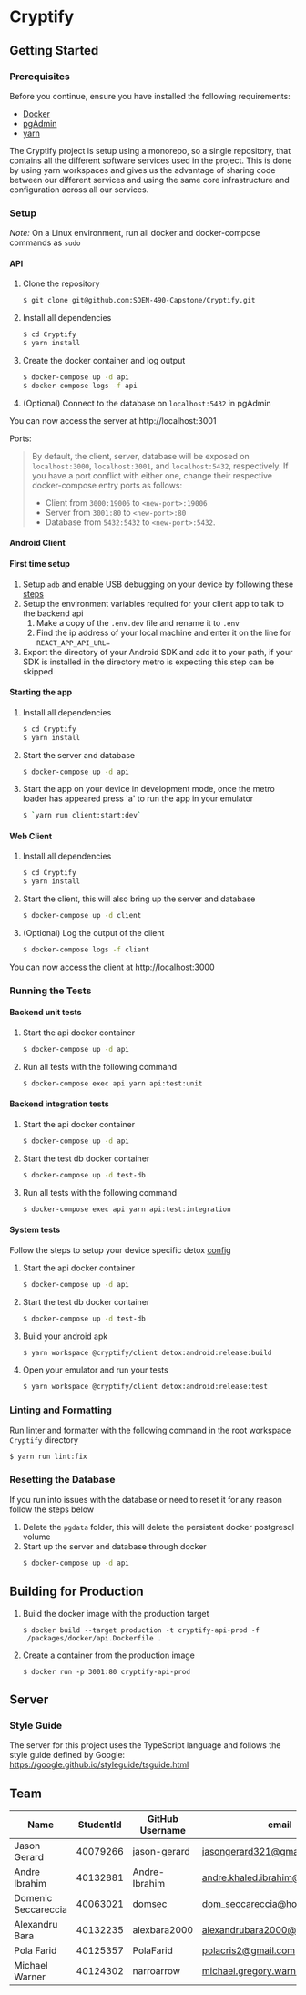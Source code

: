 # Cryptify

## Getting Started

### Prerequisites

Before you continue, ensure you have installed the following requirements:
- [Docker](https://www.docker.com/)
- [pgAdmin](https://www.pgadmin.org/)
- [yarn](https://classic.yarnpkg.com/en/)

The Cryptify project is setup using a monorepo, so a single repository, that contains all the different software services used in the project. This is done by using yarn workspaces and gives us the advantage of sharing code between our different services and using the same core infrastructure and configuration across all our services.

### Setup

*Note:* On a Linux environment, run all docker and docker-compose commands as `sudo`

#### API

1. Clone the repository
    ```sh
    $ git clone git@github.com:SOEN-490-Capstone/Cryptify.git
    ```
2. Install all dependencies
    ```sh
    $ cd Cryptify
    $ yarn install
    ```
3. Create the docker container and log output
    ```sh
    $ docker-compose up -d api
    $ docker-compose logs -f api
    ```
5. (Optional) Connect to the database on `localhost:5432` in pgAdmin

You can now access the server at http://localhost:3001

Ports:

>    By default, the client, server, database will be exposed on `localhost:3000`, `localhost:3001`, and `localhost:5432`, respectively. If you have a port conflict with either one, change their respective docker-compose entry ports as follows:
> - Client from `3000:19006` to `<new-port>:19006`
> - Server from `3001:80` to `<new-port>:80`
> - Database from `5432:5432` to `<new-port>:5432`.

#### Android Client

#### First time setup

1. Setup `adb` and enable USB debugging on your device by following these [steps](https://reactnative.dev/docs/running-on-device)
2. Setup the environment variables required for your client app to talk to the backend api
   1. Make a copy of the `.env.dev` file and rename it to `.env`
   2. Find the ip address of your local machine and enter it on the line for `REACT_APP_API_URL=`
3. Export the directory of your Android SDK and add it to your path, if your SDK is installed in the directory metro is expecting this step can be skipped

#### Starting the app

1. Install all dependencies
    ```sh
    $ cd Cryptify
    $ yarn install
    ```
2. Start the server and database
    ```sh
    $ docker-compose up -d api
    ```
3. Start the app on your device in development mode, once the metro loader has appeared press 'a' to run the app in your emulator
    ```sh
    $ `yarn run client:start:dev`
    ```

#### Web Client

1. Install all dependencies
    ```sh
    $ cd Cryptify
    $ yarn install
    ```
2. Start the client, this will also bring up the server and database
    ```sh
    $ docker-compose up -d client
    ```
3. (Optional) Log the output of the client
    ```sh
    $ docker-compose logs -f client
    ```

You can now access the client at http://localhost:3000

### Running the Tests

#### Backend unit tests
1. Start the api docker container
    ```sh
    $ docker-compose up -d api
    ```
2. Run all tests with the following command
    ```sh
    $ docker-compose exec api yarn api:test:unit
    ```

#### Backend integration tests
1. Start the api docker container
    ```sh
    $ docker-compose up -d api
    ```
2. Start the test db docker container
    ```sh
    $ docker-compose up -d test-db
    ```
3. Run all tests with the following command
    ```sh
    $ docker-compose exec api yarn api:test:integration
    ```

#### System tests
Follow the steps to setup your device specific detox [config](https://docs.expo.dev/build-reference/e2e-tests/)

1. Start the api docker container
    ```sh
    $ docker-compose up -d api
    ```
2. Start the test db docker container
    ```sh
    $ docker-compose up -d test-db
    ```
3. Build your android apk
    ```sh
    $ yarn workspace @cryptify/client detox:android:release:build
    ```
4. Open your emulator and run your tests
    ```sh
    $ yarn workspace @cryptify/client detox:android:release:test
    ```

### Linting and Formatting

Run linter and formatter with the following command in the root workspace `Cryptify` directory
```sh
$ yarn run lint:fix
```

### Resetting the Database

If you run into issues with the database or need to reset it for any reason follow the steps below

1. Delete the `pgdata` folder, this will delete the persistent docker postgresql volume
2. Start up the server and database through docker
    ```sh
    $ docker-compose up -d api
    ```

## Building for Production

1. Build the docker image with the production target
    ```
    $ docker build --target production -t cryptify-api-prod -f ./packages/docker/api.Dockerfile .
    ```
2. Create a container from the production image
    ```
    $ docker run -p 3001:80 cryptify-api-prod
    ```

## Server

### Style Guide

The server for this project uses the TypeScript language and follows the style guide defined by Google:
https://google.github.io/styleguide/tsguide.html

## Team
| Name                | StudentId  | GitHub Username | email                            |
|---------------------|------------|-----------------|----------------------------------|
| Jason Gerard        | 40079266   | jason-gerard    | jasongerard321@gmail.com         |
| Andre Ibrahim       | 40132881   | Andre-Ibrahim   | andre.khaled.ibrahim@gmail.com   |
| Domenic Seccareccia | 40063021   | domsec          | dom_seccareccia@hotmail.com      |
| Alexandru Bara      | 40132235   | alexbara2000    | alexandrubara2000@gmail.com      |
| Pola Farid          | 40125357   | PolaFarid       | polacris2@gmail.com              |
| Michael Warner      | 40124302   | narroarrow      | michael.gregory.warner@gmail.com |

